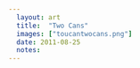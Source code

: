 ```yaml
---
  layout: art
  title:  "Two Cans"
  images: ["toucantwocans.png"]
  date: 2011-08-25
  notes:
---
```


